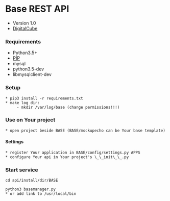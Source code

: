 # **Base REST API** #

* Version 1.0
* [DigitalCube](http://digitalcube.rs/)

### Requirements ###

* Python3.5+
* [PIP](https://www.google.rs/url?sa=t&rct=j&q=&esrc=s&source=web&cd=1&cad=rja&uact=8&ved=0ahUKEwjFx9KQwKHKAhUECCwKHVYBDDIQFggbMAA&url=https%3A%2F%2Fbootstrap.pypa.io%2Fget-pip.py&usg=AFQjCNE8Fo9j_sgo1hBzEoUT39H85hFDrg)
* mysql
* python3.5-dev
* libmysqlclient-dev


### Setup ###

    * pip3 install -r requirements.txt
    * make log dir:
         - mkdir /var/log/base (change permissions!!!)

### Use on Your project ###

    * open project beside BASE (BASE/mockupecho can be Your base template)

#### Settings ####
    * register Your application in BASE/config/settings.py APPS
    * configure Your api in Your project's \_\_init\_\_.py

### Start service ###
    cd api/install/dir/BASE

    python3 basemanager.py
    * or add link to /usr/local/bin
